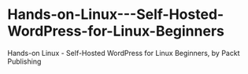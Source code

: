 # Hands-on-Linux---Self-Hosted-WordPress-for-Linux-Beginners
Hands-on Linux - Self-Hosted WordPress for Linux Beginners, by Packt Publishing
